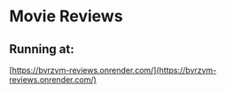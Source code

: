# Movie Reviews

## Running at:
[https://bvrzvm-reviews.onrender.com/](https://bvrzvm-reviews.onrender.com/)
